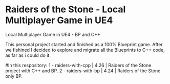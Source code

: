 # Raiders of the Stone - Local Multiplayer Game in UE4
Local Multiplayer Game in UE4 - BP and C++

This personal project started and finished as a 100% Blueprint game.
After we fishined I decided to explore and migrate all the Blueprints to C++ code, as far as i could do it.

#In this respository:
1 - raiders-with-cpp | 4.26 | Raiders of the Stone project with C++ and BP.
2 - raiders-with-bp  | 4.24 | Raiders of the Stone only BP.

